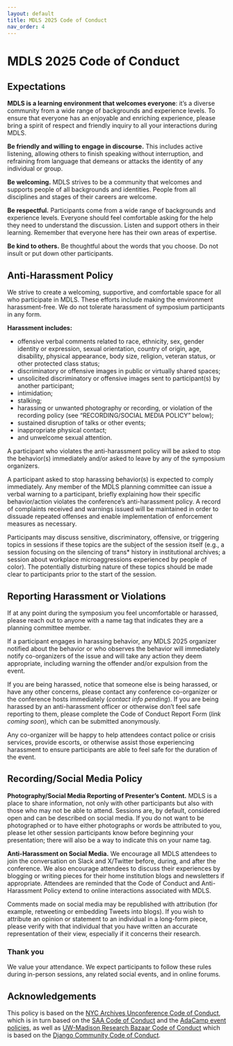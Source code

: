 ```yaml
---
layout: default
title: MDLS 2025 Code of Conduct
nav_order: 4
---
```

# MDLS 2025 Code of Conduct
## Expectations
**MDLS is a learning environment that welcomes everyone**: it’s a diverse community from a wide range of backgrounds and experience levels. To ensure that everyone has an enjoyable and enriching experience, please bring a spirit of respect and friendly inquiry to all your interactions during MDLS.

**Be friendly and willing to engage in discourse.** This includes active listening, allowing others to finish speaking without interruption, and refraining from language that demeans or attacks the identity of any individual or group.

**Be welcoming.** MDLS strives to be a community that welcomes and supports people of all backgrounds and identities. People from all disciplines and stages of their careers are welcome.

**Be respectful.** Participants come from a wide range of backgrounds and experience levels. Everyone should feel comfortable asking for the help they need to understand the discussion. Listen and support others in their learning. Remember that everyone here has their own areas of expertise.

**Be kind to others.** Be thoughtful about the words that you choose. Do not insult or put down other participants.

## Anti-Harassment Policy
We strive to create a welcoming, supportive, and comfortable space for all who participate in MDLS. These efforts include making the environment harassment-free. We do not tolerate harassment of symposium participants in any form.

**Harassment includes:**

- offensive verbal comments related to race, ethnicity, sex, gender identity or expression, sexual orientation, country of origin, age, disability, physical appearance, body size, religion, veteran status, or other protected class status; 
- discriminatory or offensive images in public or virtually shared spaces;
- unsolicited discriminatory or offensive images sent to participant(s) by another participant;  
- intimidation; 
- stalking; 
- harassing or unwanted photography or recording, or violation of the recording policy (see “RECORDING/SOCIAL MEDIA POLICY” below); 
- sustained disruption of talks or other events; 
- inappropriate physical contact;
- and unwelcome sexual attention.

A participant who violates the anti-harassment policy will be asked to stop the behavior(s) immediately and/or asked to leave by any of the symposium organizers.

A participant asked to stop harassing behavior(s) is expected to comply immediately. Any member of the MDLS planning committee can issue a verbal warning to a participant, briefly explaining how their specific behavior/action violates the conference’s anti-harassment policy. A record of complaints received and warnings issued will be maintained in order to dissuade repeated offenses and enable implementation of enforcement measures as necessary.

Participants may discuss sensitive, discriminatory, offensive, or triggering topics in sessions if these topics are the subject of the session itself (e.g., a session focusing on the silencing of trans* history in institutional archives; a session about workplace microaggressions experienced by people of color). The potentially disturbing nature of these topics should be made clear to participants prior to the start of the session.

## Reporting Harassment or Violations
If at any point during the symposium you feel uncomfortable or harassed, please reach out to anyone with a name tag that indicates they are a planning committee member.

If a participant engages in harassing behavior, any MDLS 2025 organizer notified about the behavior or who observes the behavior will immediately notify co-organizers of the issue and will take any action they deem appropriate, including warning the offender and/or expulsion from the event.

If you are being harassed, notice that someone else is being harassed, or have any other concerns, please contact any conference co-organizer or the conference hosts immediately (*contact info pending*). If you are being harassed by an anti-harassment officer or otherwise don’t feel safe reporting to them, please complete the Code of Conduct Report Form (*link coming soon*), which can be submitted anonymously.

Any co-organizer will be happy to help attendees contact police or crisis services, provide escorts, or otherwise assist those experiencing harassment to ensure participants are able to feel safe for the duration of the event.

## Recording/Social Media Policy
**Photography/Social Media Reporting of Presenter’s Content.** MDLS is a place to share information, not only with other participants but also with those who may not be able to attend. Sessions are, by default, considered open and can be described on social media. If you do not want to be photographed or to have either photographs or words be attributed to you, please let other session participants know before beginning your presentation; there will also be a way to indicate this on your name tag.

**Anti-Harassment on Social Media.** We encourage all MDLS attendees to join the conversation on Slack and X/Twitter before, during, and after the conference. We also encourage attendees to discuss their experiences by blogging or writing pieces for their home institution blogs and newsletters if appropriate. Attendees are reminded that the Code of Conduct and Anti-Harassment Policy extend to online interactions associated with MDLS.

Comments made on social media may be republished with attribution (for example, retweeting or embedding Tweets into blogs). If you wish to attribute an opinion or statement to an individual in a long-form piece, please verify with that individual that you have written an accurate representation of their view, especially if it concerns their research.

### Thank you
We value your attendance. We expect participants to follow these rules during in-person sessions, any related social events, and in online forums.

## Acknowledgements
This policy is based on the [NYC Archives Unconference Code of Conduct](https://nycarchivesunconference.wordpress.com/code-of-conduct/), which is in turn based on the [SAA Code of Conduct](http://www2.archivists.org/statements/saa-code-of-conduct) and the [AdaCamp event policies](http://portland.adacamp.org/policies/#ahp), as well as [UW-Madison Research Bazaar Code of Conduct](https://hub.datascience.wisc.edu/code-of-conduct/) which is based on the [Django Community Code of Conduct](https://www.djangoproject.com/conduct/).
